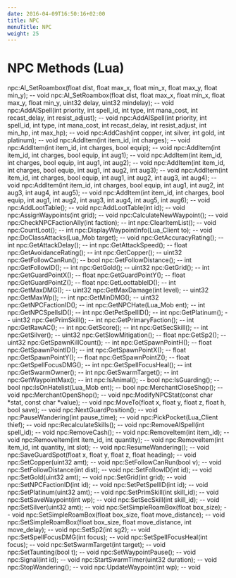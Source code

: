 ```yaml
---
date: 2016-04-09T16:50:16+02:00
title: NPC
menuTitle: NPC
weight: 25
---
```


# NPC Methods \(Lua\)

npc:AI_SetRoambox(float dist, float max_x, float min_x, float max_y, float min_y); -- void
npc:AI_SetRoambox(float dist, float max_x, float min_x, float max_y, float min_y, uint32 delay, uint32 mindelay); -- void
npc:AddAISpell(int priority, int spell_id, int type, int mana_cost, int recast_delay, int resist_adjust); -- void
npc:AddAISpell(int priority, int spell_id, int type, int mana_cost, int recast_delay, int resist_adjust, int min_hp, int max_hp); -- void
npc:AddCash(int copper, int silver, int gold, int platinum); -- void
npc:AddItem(int item_id, int charges); -- void
npc:AddItem(int item_id, int charges, bool equip); -- void
npc:AddItem(int item_id, int charges, bool equip, int aug1); -- void
npc:AddItem(int item_id, int charges, bool equip, int aug1, int aug2); -- void
npc:AddItem(int item_id, int charges, bool equip, int aug1, int aug2, int aug3); -- void
npc:AddItem(int item_id, int charges, bool equip, int aug1, int aug2, int aug3, int aug4); -- void
npc:AddItem(int item_id, int charges, bool equip, int aug1, int aug2, int aug3, int aug4, int aug5); -- void
npc:AddItem(int item_id, int charges, bool equip, int aug1, int aug2, int aug3, int aug4, int aug5, int aug6); -- void
npc:AddLootTable(); -- void
npc:AddLootTable(int id); -- void
npc:AssignWaypoints(int grid); -- void
npc:CalculateNewWaypoint(); -- void
npc:CheckNPCFactionAlly(int faction); -- int
npc:ClearItemList(); -- void
npc:CountLoot(); -- int
npc:DisplayWaypointInfo(Lua_Client to); -- void
npc:DoClassAttacks(Lua_Mob target); -- void
npc:GetAccuracyRating(); -- int
npc:GetAttackDelay(); -- int
npc:GetAttackSpeed(); -- float
npc:GetAvoidanceRating(); -- int
npc:GetCopper(); -- uint32
npc:GetFollowCanRun(); -- bool
npc:GetFollowDistance(); -- int
npc:GetFollowID(); -- int
npc:GetGold(); -- uint32
npc:GetGrid(); -- int
npc:GetGuardPointX(); -- float
npc:GetGuardPointY(); -- float
npc:GetGuardPointZ(); -- float
npc:GetLoottableID(); -- int
npc:GetMaxDMG(); -- uint32
npc:GetMaxDamage(int level); -- uint32
npc:GetMaxWp(); -- int
npc:GetMinDMG(); -- uint32
npc:GetNPCFactionID(); -- int
npc:GetNPCHate(Lua_Mob ent); -- int
npc:GetNPCSpellsID(); -- int
npc:GetPetSpellID(); -- int
npc:GetPlatinum(); -- uint32
npc:GetPrimSkill(); -- int
npc:GetPrimaryFaction(); -- int
npc:GetRawAC(); -- int
npc:GetScore(); -- int
npc:GetSecSkill(); -- int
npc:GetSilver(); -- uint32
npc:GetSlowMitigation(); -- float
npc:GetSp2(); -- uint32
npc:GetSpawnKillCount(); -- int
npc:GetSpawnPointH(); -- float
npc:GetSpawnPointID(); -- int
npc:GetSpawnPointX(); -- float
npc:GetSpawnPointY(); -- float
npc:GetSpawnPointZ(); -- float
npc:GetSpellFocusDMG(); -- int
npc:GetSpellFocusHeal(); -- int
npc:GetSwarmOwner(); -- int
npc:GetSwarmTarget(); -- int
npc:GetWaypointMax(); -- int
npc:IsAnimal(); -- bool
npc:IsGuarding(); -- bool
npc:IsOnHatelist(Lua_Mob ent); -- bool
npc:MerchantCloseShop(); -- void
npc:MerchantOpenShop(); -- void
npc:ModifyNPCStat(const char *stat, const char *value); -- void
npc:MoveTo(float x, float y, float z, float h, bool save); -- void
npc:NextGuardPosition(); -- void
npc:PauseWandering(int pause_time); -- void
npc:PickPocket(Lua_Client thief); -- void
npc:RecalculateSkills(); -- void
npc:RemoveAISpell(int spell_id); -- void
npc:RemoveCash(); -- void
npc:RemoveItem(int item_id); -- void
npc:RemoveItem(int item_id, int quantity); -- void
npc:RemoveItem(int item_id, int quantity, int slot); -- void
npc:ResumeWandering(); -- void
npc:SaveGuardSpot(float x, float y, float z, float heading); -- void
npc:SetCopper(uint32 amt); -- void
npc:SetFollowCanRun(bool v); -- void
npc:SetFollowDistance(int dist); -- void
npc:SetFollowID(int id); -- void
npc:SetGold(uint32 amt); -- void
npc:SetGrid(int grid); -- void
npc:SetNPCFactionID(int id); -- void
npc:SetPetSpellID(int id); -- void
npc:SetPlatinum(uint32 amt); -- void
npc:SetPrimSkill(int skill_id); -- void
npc:SetSaveWaypoint(int wp); -- void
npc:SetSecSkill(int skill_id); -- void
npc:SetSilver(uint32 amt); -- void
npc:SetSimpleRoamBox(float box_size); -- void
npc:SetSimpleRoamBox(float box_size, float move_distance); -- void
npc:SetSimpleRoamBox(float box_size, float move_distance, int move_delay); -- void
npc:SetSp2(int sg2); -- void
npc:SetSpellFocusDMG(int focus); -- void
npc:SetSpellFocusHeal(int focus); -- void
npc:SetSwarmTarget(int target); -- void
npc:SetTaunting(bool t); -- void
npc:SetWaypointPause(); -- void
npc:Signal(int id); -- void
npc:StartSwarmTimer(uint32 duration); -- void
npc:StopWandering(); -- void
npc:UpdateWaypoint(int wp); -- void